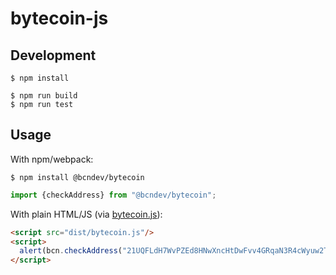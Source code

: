 # bytecoin-js

## Development

```
$ npm install
```

```
$ npm run build
$ npm run test
```

## Usage

With npm/webpack:

```
$ npm install @bcndev/bytecoin
```

```js
import {checkAddress} from "@bcndev/bytecoin";
```

With plain HTML/JS (via [bytecoin.js](./dist/bytecoin.js)):

```html
<script src="dist/bytecoin.js"/>
<script>
  alert(bcn.checkAddress("21UQFLdH7WvPZEd8HNwXncHtDwFvv4GRqaN3R4cWyuw2TRZxRtRPb7FFTxfcwwQsqYSD2EqhgVCLsGdRdejAoHFHAHJrxxo"));
</script>
```
